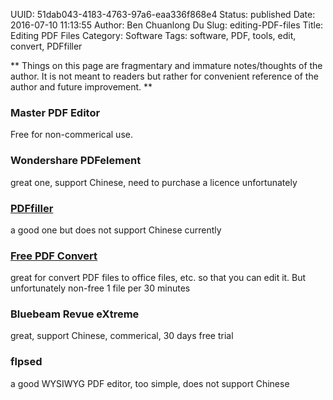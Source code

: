 UUID: 51dab043-4183-4763-97a6-eaa336f868e4
Status: published
Date: 2016-07-10 11:13:55
Author: Ben Chuanlong Du
Slug: editing-PDF-files
Title: Editing PDF Files
Category: Software
Tags: software, PDF, tools, edit, convert, PDFfiller

**
Things on this page are
fragmentary and immature notes/thoughts of the author.
It is not meant to readers
but rather for convenient reference of the author and future improvement.
**

### Master PDF Editor
Free for non-commerical use. 

### Wondershare PDFelement
great one, support Chinese, need to purchase a licence unfortunately



### [PDFfiller](https://www.pdffiller.com/)

a good one but does not support Chinese currently

### [Free PDF Convert](https://www.freepdfconvert.com/) 
great for convert PDF files to office files, etc. 
so that you can edit it. 
But unfortunately non-free 1 file per 30 minutes

### Bluebeam Revue eXtreme 
great, support Chinese, commerical, 30 days free trial

### flpsed
a good WYSIWYG PDF editor, too simple, does not support Chinese

